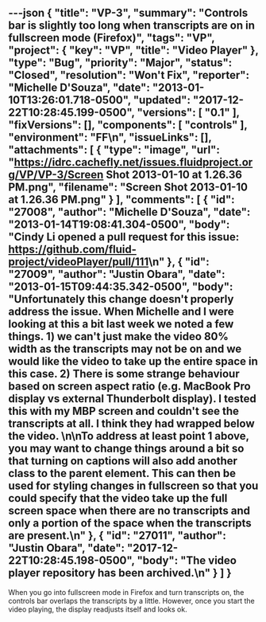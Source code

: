 ---json
{
  "title": "VP-3",
  "summary": "Controls bar is slightly too long when transcripts are on in fullscreen mode (Firefox)",
  "tags": "VP",
  "project": {
    "key": "VP",
    "title": "Video Player"
  },
  "type": "Bug",
  "priority": "Major",
  "status": "Closed",
  "resolution": "Won't Fix",
  "reporter": "Michelle D'Souza",
  "date": "2013-01-10T13:26:01.718-0500",
  "updated": "2017-12-22T10:28:45.199-0500",
  "versions": [
    "0.1"
  ],
  "fixVersions": [],
  "components": [
    "controls"
  ],
  "environment": "FF\n",
  "issueLinks": [],
  "attachments": [
    {
      "type": "image",
      "url": "https://idrc.cachefly.net/issues.fluidproject.org/VP/VP-3/Screen Shot 2013-01-10 at 1.26.36 PM.png",
      "filename": "Screen Shot 2013-01-10 at 1.26.36 PM.png"
    }
  ],
  "comments": [
    {
      "id": "27008",
      "author": "Michelle D'Souza",
      "date": "2013-01-14T19:08:41.304-0500",
      "body": "Cindy Li opened a pull request for this issue: <https://github.com/fluid-project/videoPlayer/pull/111>\n"
    },
    {
      "id": "27009",
      "author": "Justin Obara",
      "date": "2013-01-15T09:44:35.342-0500",
      "body": "Unfortunately this change doesn't properly address the issue. When Michelle and I were looking at this a bit last week we noted a few things. 1) we can't just make the video 80% width as the transcripts may not be on and we would like the video to take up the entire space in this case. 2) There is some strange behaviour based on screen aspect ratio (e.g. MacBook Pro display vs external Thunderbolt display). I tested this with my MBP screen and couldn't see the transcripts at all. I think they had wrapped below the video.&#x20;\n\nTo address at least point 1 above, you may want to change things around a bit so that turning on captions will also add another class to the parent element. This can then be used for styling changes in fullscreen so that you could specify that the video take up the full screen space when there are no transcripts and only a portion of the space when the transcripts are present.\n"
    },
    {
      "id": "27011",
      "author": "Justin Obara",
      "date": "2017-12-22T10:28:45.198-0500",
      "body": "The video player repository has been archived.\n"
    }
  ]
}
---
When you go into fullscreen mode in Firefox and turn transcripts on, the controls bar overlaps the transcripts by a little. However, once you start the video playing, the display readjusts itself and looks ok.&#x20;

        